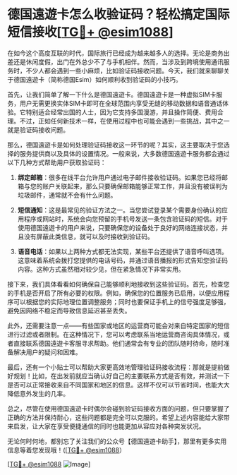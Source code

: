 # 德国遠遊卡怎么收验证码？轻松搞定国际短信接收[[TG💪+ @esim1088](https://t.me/s/esim1088)]

在如今这个高度互联的时代，国际旅行已经成为越来越多人的选择。无论是商务出差还是休闲度假，出门在外总少不了与手机相伴。然而，当涉及到跨境使用通讯服务时，不少人都会遇到一些小麻烦，比如验证码接收问题。今天，我们就来聊聊关于德国遠遊卡（简称德国Esim）如何顺利收到验证码的小技巧。

首先，让我们简单了解一下什么是德国遠遊卡。德国遠遊卡是一种虚拟SIM卡服务，用户无需更换实体SIM卡即可在全球范围内享受无缝的移动数据和语音通话体验。它特别适合经常出国的人士，因为它支持多国漫游，并且操作简便、费用合理。不过，正如任何新技术一样，在使用过程中也可能会遇到一些挑战，其中之一就是验证码接收问题。

那么，德国遠遊卡是如何处理验证码接收这一环节的呢？其实，这主要取决于您选择的服务提供商以及具体的设置情况。一般来说，大多数德国遠遊卡服务都会通过以下几种方式帮助用户获取验证码：

1. **绑定邮箱**：很多在线平台允许用户通过电子邮件接收验证码。如果您已经将邮箱与您的账户关联起来，那么只要确保邮箱能够正常工作，并且没有被误判为垃圾邮件，通常就不会有什么问题。

2. **短信通知**：这是最常见的验证方法之一。当您尝试登录某个需要身份确认的应用程序或网站时，系统会向您预留的手机号发送一条包含验证码的短信。对于使用德国遠遊卡的用户来说，只要确保您的设备处于良好的网络连接状态，并且没有屏蔽此类信息，就可以及时接收到验证码。

3. **语音电话**：如果以上两种方式都无法实现，某些平台还提供了语音呼叫选项。这意味着系统会拨打您提供的电话号码，并通过语音播报的形式告知您验证码内容。这种方式虽然相对较少见，但在紧急情况下非常实用。

接下来，我们具体看看如何确保自己能够顺利地接收到这些验证码。首先，检查您的手机是否开启了所有必要的权限。例如，确保您的位置服务已启用，以便应用程序可以根据您的实际地理位置调整服务；同时也要保证手机上的信号强度足够强，避免因网络不稳定而导致信息延迟甚至丢失。

此外，还需要注意一点——有些国家或地区的运营商可能会对来自特定国家的短信进行过滤或者限制。在这种情况下，您可以考虑联系当地运营商咨询具体情况，或者直接联系德国遠遊卡客服寻求帮助。他们通常会有专业的团队随时待命，随时准备解决用户的疑问和困难。

最后，还有一个小贴士可以帮助大家更高效地管理验证码接收流程：那就是提前做好规划！比如，在出发前就应当确认好自己的主要联系方式是否有效，并测试一下是否可以正常接收来自不同国家和地区的信息。这样不仅可以节省时间，也能大大降低意外发生的几率。

总之，尽管在使用德国遠遊卡时偶尔会碰到验证码接收方面的问题，但只要掌握了正确的方法并保持耐心，这些问题都是完全可以克服的。希望上述内容能给大家带来启发，让大家在享受便捷通信的同时也能更加从容应对各种突发状况。

无论何时何地，都别忘了关注我们的公众号【德国遠遊卡助手】，那里有更多实用信息等着您发现哦！([[TG💪+ @esim1088](https://t.me/s/esim1088)）

[[TG💪+ @esim1088](https://t.me/s/esim1088) ![Image](https://i.postimg.cc/4NQfJmqS/Snipaste-2025-05-13-00-14-12.png)]